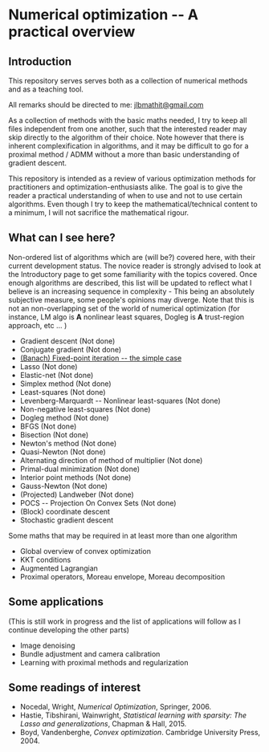 Numerical optimization -- A practical overview 
==============================================

Introduction
------------

This repository serves serves both as a collection of numerical methods and as a teaching tool. 

All remarks should be directed to me: jlbmathit@gmail.com 

As a collection of methods with the basic maths needed, I try to keep all files independent from one another, such that the interested reader may skip directly to the algorithm of their choice. 
Note however that there is inherent complexification in algorithms, and it may be difficult to go for a proximal method / ADMM without a more than basic understanding of gradient descent. 

This repository is intended as a review of various optimization methods for practitioners and optimization-enthusiasts alike. 
The goal is to give the reader a practical understanding of when to use and not to use certain algorithms.
Even though I try to keep the mathematical/technical content to a minimum, I will not sacrifice the mathematical rigour. 

What can I see here? 
--------------------

Non-ordered list of algorithms which are (will be?) covered here, with their current development status. 
The novice reader is strongly advised to look at the Introductory page to get some familiarity with the topics covered. 
Once enough algorithms are described, this list will be updated to reflect what I believe is an increasing sequence in complexity - This being an absolutely subjective measure, some people's opinions may diverge. 
Note that this is not an non-overlapping set of the world of numerical optimization (for instance, LM algo is **A** nonlinear least squares, Dogleg is **A** trust-region approach, etc ... )
* Gradient descent (Not done)
* Conjugate gradient (Not done)
* [(Banach) Fixed-point iteration -- the simple case](./FPA/FixedPointTheory.ipynb)
* Lasso (Not done)
* Elastic-net (Not done)
* Simplex method (Not done)
* Least-squares (Not done)
* Levenberg-Marquardt -- Nonlinear least-squares (Not done)
* Non-negative least-squares (Not done)
* Dogleg method (Not done)
* BFGS (Not done)
* Bisection (Not done)
* Newton's method (Not done)
* Quasi-Newton (Not done)
* Alternating direction of method of multiplier (Not done)
* Primal-dual minimization (Not done)
* Interior point methods (Not done)
* Gauss-Newton (Not done)
* (Projected) Landweber (Not done)
* POCS -- Projection On Convex Sets (Not done)
* (Block) coordinate descent
* Stochastic gradient descent


Some maths that may be required in at least more than one algorithm
* Global overview of convex optimization 
* KKT conditions 
* Augmented Lagrangian 
* Proximal operators, Moreau envelope, Moreau decomposition

Some applications
-----------------

(This is still work in progress and the list of applications will follow as I continue developing the other parts)

* Image denoising 
* Bundle adjustment and camera calibration
* Learning with proximal methods and regularization 

Some readings of interest
-------------------------

* Nocedal, Wright, _Numerical Optimization_, Springer, 2006. 
* Hastie, Tibshirani, Wainwright, _Statistical learning with sparsity: The Lasso and generalizations_, Chapman & Hall, 2015. 
* Boyd, Vandenberghe, _Convex optimization_. Cambridge University Press, 2004.

